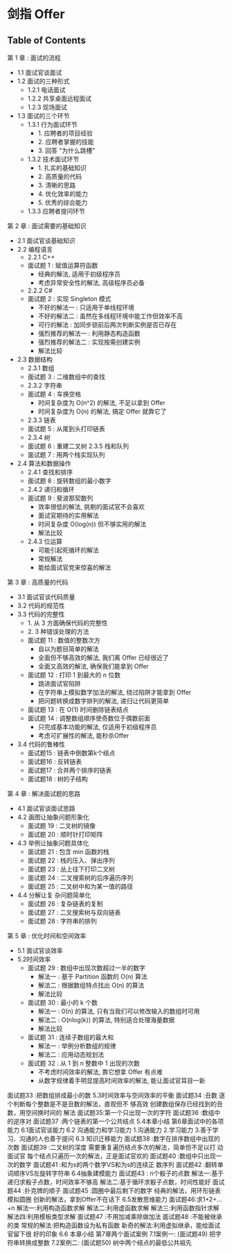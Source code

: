 # 剑指 Offer

## Table of Contents

第 1 章 : 面试的流程

- 1.1 面试官谈面试
- 1.2 面试的三种形式
    - 1.2.1 电话面试
    - 1.2.2 共享桌面远程面试
    - 1.2.3 现场面试
- 1.3 面试的三个环节
    - 1.3.1 行为面试环节
        - 1\. 应聘者的项目经验
        - 2\. 应聘者掌握的技能
        - 3\. 回答 "为什么跳槽"
    - 1.3.2 技术面试环节
        - 1\. 扎实的基础知识
        - 2\. 高质量的代码
        - 3\. 清晰的思路
        - 4\. 优化效率的能力
        - 5\. 优秀的综合能力
    - 1.3.3 应聘者提问环节

第 2 章 : 面试需要的基础知识

- 2.1 面试官谈基础知识
- 2.2 编程语言
    - 2.2.1 C++
    - 面试题 1 : 赋值运算符函数
        - 经典的解法, 适用于初级程序员
        - 考虑异常安全性的解法, 高级程序员必备
    - 2.2.2 C#
    - 面试题 2 : 实现 Singleton 模式
        - 不好的解法一 : 只适用于单线程环境
        - 不好的解法二 : 虽然在多线程环境中能工作但效率不高
        - 可行的解法 : 加同步锁前后两次判断实例是否已存在
        - 强烈推荐的解法一 : 利用静态构造函数
        - 强烈推荐的解法二 : 实现按需创建实例
        - 解法比较
- 2.3 数据结构
    - 2.3.1 数组
    - 面试题 3 : 二维数组中的查找
    - 2.3.2 字符串
    - 面试题 4 : 车换空格
        - 时间复杂度为 O(n^2) 的解法, 不足以拿到
        Offer
        - 时间复杂度为 O(n) 的解法, 搞定 Offer 就靠它了
    - 2.3.3 链表
    - 面试题 5 : 从尾到头打印链表
    - 2.3.4 树
    - 面试题 6 : 重建二叉树
    2.3.5 栈和队列
    - 面试题 7 : 用两个栈实现队列
- 2.4 算法和数据操作
    - 2.4.1 查找和排序
    - 面试题 8 : 旋转数组的最小数字
    - 2.4.2 递归和循环
    - 面试题 9 : 斐波那契数列
        - 效率很低的解法, 挑剔的面试官不会喜欢
        - 面试官期待的实用解法
        - 时间复杂度 O(log(n)) 但不够实用的解法
        - 解法比较
    - 2.4.3 位运算
        - 可能引起死循环的解法
        - 常规解法
        - 能给面试官党来惊喜的解法

第 3 章 : 高质量的代码

- 3.1 面试官谈代码质量
- 3.2 代码的规范性
- 3.3 代码的完整性
    - 1\. 从 3 方面确保代码的完整性
    - 2\. 3 种错误处理的方法
    - 面试题 11 : 数值的整数次方
        - 自以为题目简单的解法
        - 全面但不够高效的解法, 我们离 Offer 已经很近了
        - 全面又高效的解法, 确保我们能拿到 Offer
    - 面试题 12 : 打印 1 到最大的 n 位数
        - 跳进面试官陷阱
        - 在字符串上模拟数字加法的解法, 绕过陷阱才能拿到 Offer
        - 把问题转换成数字排列的解法, 递归让代码更简单
    - 面试题 13 : 在 O(1) 时间删除链表结点
    - 面试题 14 : 调整数组顺序使奇数位于偶数前面
        - 只完成基本功能的解法, 仅适用于初级程序员
        - 考虑可扩展性的解法, 能秒杀Offer
- 3.4 代码的鲁棒性
    - 面试题15 : 链表中倒数第k个结点
    - 面试题16 : 反转链表
    - 面试题17 : 合并两个排序的链表
    - 面试题18 : 树的子结构

第 4 章 : 解决面试题的思路

- 4.1 面试官谈面试思路
- 4.2 画图让抽象问题形象化
    - 面试题 19 : 二叉树的镜像
    - 面试题 20 : 顺时针打印矩阵
- 4.3 举例让抽象问题具体化
    - 面试题 21 : 包含 min 函数的栈
    - 面试题 22 : 栈的压入、弹出序列
    - 面试题 23 : 丛上往下打印二叉树
    - 面试题 24 : 二叉搜索树的后序遍历序列
    - 面试题 25 : 二叉树中和为某一值的路径
- 4.4 分解让复 杂问题简单化
    - 面试题 26 : 复杂链表的复制
    - 面试题 27 : 二叉搜索树与双向链表
    - 面试题 28 : 字符串的排列

第 5 章 : 优化时间和空间效率

- 5.1 面试官谈效率
- 5.2时间效率
    - 面试题 29 : 数组中出现次数超过一半的数字
        - 解法一 : 基于 Partition 函数的 O(n) 算法
        - 解法二 : 根据数组特点找出 O(n) 的算法
        - 解法比较
    - 面试题 30 : 最小的 k 个数
        - 解法一 : 0(n) 的算法, 只有当我们可以修改输入的数组时可用
        - 解法二 : O(nlog(k)) 的算法, 特别适合处理海量数据
        - 解法比较
    - 面试题 31 : 连续子数组的最大和
        - 解法一 : 举例分析数组的规律
        - 解法二 : 应用动态规划法
    - 面试题 32 : 从 1 到 n 整数中 1 出现的次数
        - 不考虑时间效率的解法, 靠它想拿 Offer 有点难
        - 从数字规律着手明显提高时间效率的解法, 能让面试官耳目一新

面试题33 :把数组排成最小的数
5.3时间效率与空间效率的平衡
面试题34 :丑数
逐个判断每个整数是不是丑数的解法，直观但不
够高效
创建数组保存已经找到的丑数，用空间换时间的
解法
面试题35:第一个只出现一次的字符
面试题36 :数组中的逆序对
面试题37 :两个链表的第一个公共结点
5.4本章小结
第6章面试中的各项能力
6.1面试官谈能力
6.2 沟通能力和学习能力
1.沟通能力
2.学习能力
3.善于学习、沟通的人也善于提问
6.3 知识迁移能力
面试题38 :数字在排序数组中出现的次数
面试题39 :二叉树的深度
需要重复遍历结点多次的解法，简单但不足以打
动面试官
每个结点只遍历一次的解法，正是面试官欢的
面试题40 :数组中只出现一次的数字
面试题41 :和为s的两个数字VS和为s的连续正
数序列
面试题42 :翻转单词顺序VS左旋转字符串
6.4抽象建模能力
面试题43 : n个骰子的点数
解法一:基于递归求骰子点数，时间效率不够高
解法二:基于循环求骰子点数，时间性能好
面试题44 :扑克牌的顺子
面试题45 :圆圈中最后剩下的数字
经典的解法，用环形链表模拟圆圈
创新的解法，拿到Offer不在话下
6.5发散思维能力
面试题46:求1+2+... +n
解法一:利用构造函数求解
解法二:利用虚函数求解
解法三:利用函数指针求解
解法四:利用模板类型求解
面试题47 :不用加减乘除做加法
面试题48 :不能被继承的类
常规的解法:把构造函数设为私有函数
新奇的解法:利用虚拟继承，能给面试官留下很
好的印象
6.6
本章小结
第7章两个面试案例
7.1案例一: (面试题49) 把字符串转换成整数
7.2案例二: (面试题50) 树中两个结点的最低公共祖先
